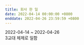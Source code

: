 ```yaml
---
title: 회사 한 일
date: 2022-04-14 00:00:00 +0800
enddate: 2022-04-26 23:59:59 +0800
---
```


2022-04-14 ~ 2022-04-26  
3교대 체제로 일함
